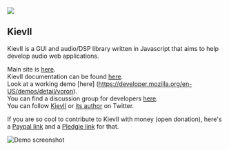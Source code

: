 <img style="margin: 0 auto" src="http://bitterspring.net/images/globals/kievii_logo_little.png" />

KievII
------

KievII is a GUI and audio/DSP library written in Javascript that aims to help develop audio web applications.

Main site is [here](http://kievII.net).  
KievII documentation can be found [here](https://github.com/janesconference/KievII/wiki).  
Look at a working demo [here] (https://developer.mozilla.org/en-US/demos/detail/voron).  
You can find a discussion group for developers [here](http://groups.google.com/group/kievii).  
You can follow [KievII](https://twitter.com/kievii_library) or [its author](https://twitter.com/janesconference) on Twitter.  

If you are so cool to contribute to KievII with money (open donation), here's a [Paypal link](https://www.paypal.com/cgi-bin/webscr?cmd=_donations&business=GVLGLRWSQU9F8&lc=GB&item_name=KievII&item_number=KievII%20Donation&currency_code=EUR&bn=PP%2dDonationsBF%3abtn_donateCC_LG%2egif%3aNonHosted)  and a [Pledgie link](http://www.pledgie.com/campaigns/14967) for that.

![Demo screenshot](http://dl.dropbox.com/u/6767816/PublicStuff/voron_ff4.png)